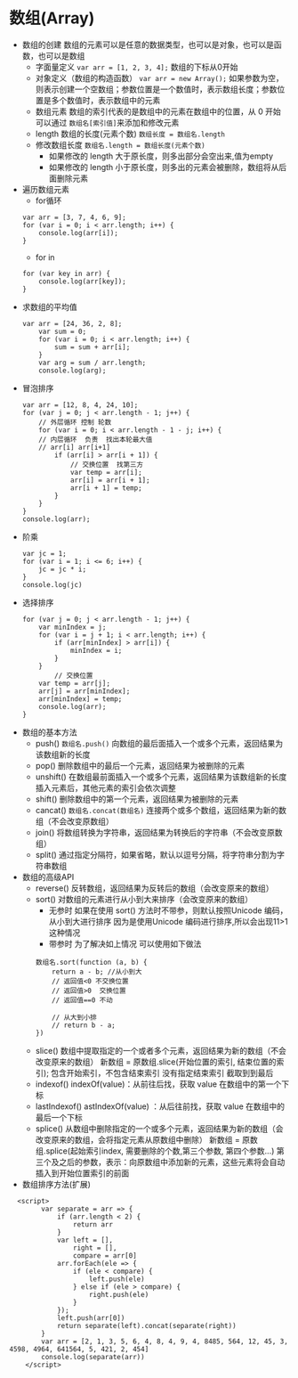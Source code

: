 # 数组(Array)
+ 数组的创建
    数组的元素可以是任意的数据类型，也可以是对象，也可以是函数，也可以是数组
    + 字面量定义 `var arr = [1, 2, 3, 4];`
      数组的下标从0开始
    + 对象定义（数组的构造函数）
        `var arr = new Array();`
        如果参数为空，则表示创建一个空数组；参数位置是一个数值时，表示数组长度；参数位置是多个数值时，表示数组中的元素
    + 数组元素
      数组的索引代表的是数组中的元素在数组中的位置，从 0 开始
      可以通过 `数组名[索引值]`来添加和修改元素
    + length 数组的长度(元素个数) `数组长度 = 数组名.length`
    + 修改数组长度 
      `数组名.length = 数组长度(元素个数)`
      - 如果修改的 length 大于原长度，则多出部分会空出来,值为empty
      - 如果修改的 length 小于原长度，则多出的元素会被删除，数组将从后面删除元素
+ 遍历数组元素
    + for循环
    ```
    var arr = [3, 7, 4, 6, 9];
    for (var i = 0; i < arr.length; i++) {  
        console.log(arr[i]);
    }
    ```
    + for in
    ```
    for (var key in arr) {
	    console.log(arr[key]);
    }
    ```
+ 求数组的平均值
    ```
    var arr = [24, 36, 2, 8];
        var sum = 0;
        for (var i = 0; i < arr.length; i++) {
            sum = sum + arr[i];
        }
        var arg = sum / arr.length;
        console.log(arg);
    ```
+ 冒泡排序
    ```
    var arr = [12, 8, 4, 24, 10];
    for (var j = 0; j < arr.length - 1; j++) {
        // 外层循环 控制 轮数
        for (var i = 0; i < arr.length - 1 - j; i++) {
        // 内层循环  负责  找出本轮最大值
        // arr[i] arr[i+1]
            if (arr[i] > arr[i + 1]) {
                // 交换位置  找第三方
                var temp = arr[i];
                arr[i] = arr[i + 1];
                arr[i + 1] = temp;
            }
        }
    }
    console.log(arr);
    ```
+ 阶乘
    ```
    var jc = 1;
    for (var i = 1; i <= 6; i++) {
        jc = jc * i;
    }
    console.log(jc)
    ```
+ 选择排序
    ```
    for (var j = 0; j < arr.length - 1; j++) {
        var minIndex = j;
        for (var i = j + 1; i < arr.length; i++) {
            if (arr[minIndex] > arr[i]) {
                minIndex = i;
            }
        }
            // 交换位置
        var temp = arr[j];
        arr[j] = arr[minIndex];
        arr[minIndex] = temp;
        console.log(arr);
    }
+ 数组的基本方法
    + push() `数组名.push()`
    向数组的最后面插入一个或多个元素，返回结果为该数组新的长度
    + pop()
    删除数组中的最后一个元素，返回结果为被删除的元素
    + unshift()
    在数组最前面插入一个或多个元素，返回结果为该数组新的长度 插入元素后，其他元素的索引会依次调整
    + shift()
    删除数组中的第一个元素，返回结果为被删除的元素
    + cancat() `数组名.concat(数组名)`
    连接两个或多个数组，返回结果为新的数组（不会改变原数组）
    + join()
    将数组转换为字符串，返回结果为转换后的字符串（不会改变原数组）
    + split()
    通过指定分隔符，如果省略，默认以逗号分隔，将字符串分割为字符串数组
+ 数组的高级API
    + reverse()
    反转数组，返回结果为反转后的数组（会改变原来的数组）
    + sort()
        对数组的元素进行从小到大来排序（会改变原来的数组）
        - 无参时
        如果在使用 sort() 方法时不带参，则默认按照Unicode 编码，从小到大进行排序
        因为是使用Unicode 编码进行排序,所以会出现11>1这种情况
        - 带参时
        为了解决如上情况 可以使用如下做法
        ```
        数组名.sort(function (a, b) {
            return a - b; //从小到大
            // 返回值<0 不交换位置
            // 返回值>0  交换位置
            // 返回值==0 不动

            // 从大到小排
            // return b - a;
        })
        ```
    + slice()
    数组中提取指定的一个或者多个元素，返回结果为新的数组（不会改变原来的数组）
    新数组 = 原数组.slice(开始位置的索引, 结束位置的索引);
    包含开始索引，不包含结束索引
    没有指定结束索引 截取到到最后
    + indexof()
    indexOf(value)：从前往后找，获取 value 在数组中的第一个下标
    + lastIndexof()
    astIndexOf(value) ：从后往前找，获取 value 在数组中的最后一个下标
    + splice()
    从数组中删除指定的一个或多个元素，返回结果为新的数组（会改变原来的数组，会将指定元素从原数组中删除）
    新数组 = 原数组.splice(起始索引index, 需要删除的个数,第三个参数, 第四个参数...)
    第三个及之后的参数，表示：向原数组中添加新的元素，这些元素将会自动插入到开始位置索引的前面
+ 数组排序方法(扩展)
```
  <script>
        var separate = arr => {
            if (arr.length < 2) {
                return arr
            }
            var left = [],
                right = [],
                compare = arr[0]
            arr.forEach(ele => {
                if (ele < compare) {
                    left.push(ele)
                } else if (ele > compare) {
                    right.push(ele)
                }
            });
            left.push(arr[0])
            return separate(left).concat(separate(right))
        }
        var arr = [2, 1, 3, 5, 6, 4, 8, 4, 9, 4, 8485, 564, 12, 45, 3, 4598, 4964, 641564, 5, 421, 2, 454]
        console.log(separate(arr))
    </script>
```

     

    
